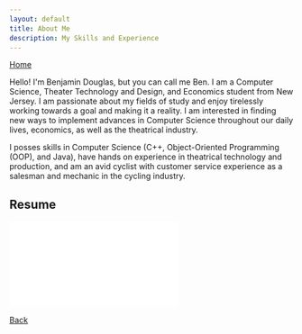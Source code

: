 ```yaml
---
layout: default
title: About Me
description: My Skills and Experience
---
```

[Home](index.md)

Hello!  I'm Benjamin Douglas, but you can call me Ben.  I am a Computer Science, Theater Technology and Design, and Economics student from New Jersey.  I am passionate about my fields of study and enjoy tirelessly working towards a goal and making it a reality. I am interested in finding new ways to implement advances in Computer Science throughout our daily lives, economics, as well as the theatrical industry.

I posses skills in Computer Science (C++, Object-Oriented Programming (OOP), and Java), have hands on experience in theatrical technology and production, and am an avid cyclist with customer service experience as a salesman and mechanic in the cycling industry. 

## Resume
![MyResume](Resume-Benjamin-Douglas-12.18.2020.pdf)



[Back](./)
